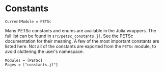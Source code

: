# Constants

```@meta
CurrentModule = PETSc
```

Many PETSc constants and enums are available in the Julia wrappers.  The full
list can be found in `src/petsc_constants.jl`.  See the PETSc documentation for
their meaning.
A few of the most important constants are listed here.  Not all of the
constants are exported from the `PETSc` module, to avoid cluttering the
user's namespace.


```@autodocs
Modules = [PETSc]
Pages = ["constants.jl"]
```
